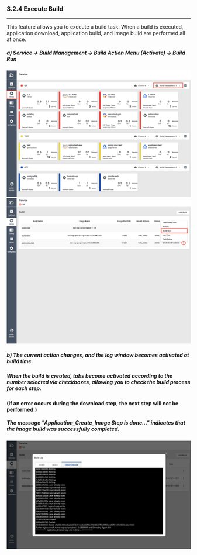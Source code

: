 ### 3.2.4 Execute Build

---

This feature allows you to execute a build task. When a build is executed, application download, application build, and image build are performed all at once.

##### **a\) Service → Build Management → Build Action Menu \(Activate\) → Build Run**
![](/assets/EN/2.5/3.2.4_1.png)![](/assets/EN/2.5/3.2.4_2.png)

##### b\) The current action changes, and the log window becomes activated at build time.

##### When the build is created, tabs become activated according to the number selected via checkboxes, allowing you to check the build process for each step.

**\(If an error occurs during the download step, the next step will not be performed.\)**

##### The message "Application_Create_Image Step is done..." indicates that the image build was successfully completed. 
![](/assets/EN/2.5/3.2.4_3.png)

##### 

##### 



